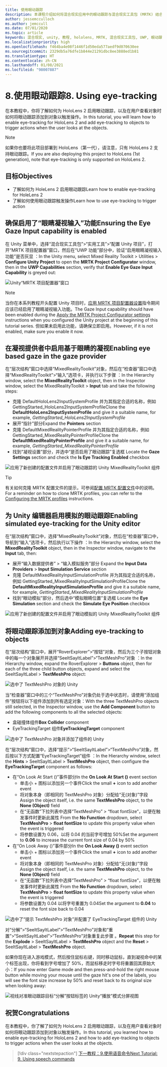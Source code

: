 ```yaml
---
title: 使用眼动跟踪
description: 本课程介绍如何将混合现实应用中的眼动跟踪与混合现实工具包 (MRTK) 结合使用。
author: jessemcculloch
ms.author: jemccull
ms.date: 07/01/2020
ms.topic: article
keywords: 混合现实, unity, 教程, hololens, MRTK, 混合现实工具包, UWP, 眼动跟踪
ms.localizationpriority: high
ms.openlocfilehash: f464ba4e08f1446f1d50eda577aedf9d070630ee
ms.sourcegitcommit: 2329db5a76dfe1b844e21291dbc8ee3888ed1b81
ms.translationtype: HT
ms.contentlocale: zh-CN
ms.lasthandoff: 01/08/2021
ms.locfileid: "98007887"
---
```

# <a name="8-using-eye-tracking"></a><span data-ttu-id="a319b-104">8.使用眼动跟踪</span><span class="sxs-lookup"><span data-stu-id="a319b-104">8. Using eye-tracking</span></span>

<span data-ttu-id="a319b-105">在本教程中，你将了解如何为 HoloLens 2 启用眼动跟踪，以及在用户查看对象时如何将眼动跟踪添加到对象以触发操作。</span><span class="sxs-lookup"><span data-stu-id="a319b-105">In this tutorial, you will learn how to enable eye-tracking for HoloLens 2 and add eye-tracking to objects to trigger actions when the user looks at the objects.</span></span>

> [!NOTE]
> <span data-ttu-id="a319b-106">如果你也要将此项目部署到 HoloLens（第一代），请注意，只有 HoloLens 2 支持眼动跟踪。</span><span class="sxs-lookup"><span data-stu-id="a319b-106">If you are also deploying this project to HoloLens (1st generation), note that eye-tracking is only supported on HoloLens 2.</span></span>

## <a name="objectives"></a><span data-ttu-id="a319b-107">目标</span><span class="sxs-lookup"><span data-stu-id="a319b-107">Objectives</span></span>

* <span data-ttu-id="a319b-108">了解如何为 HoleLens 2 启用眼动跟踪</span><span class="sxs-lookup"><span data-stu-id="a319b-108">Learn how to enable eye-tracking for HoleLens 2</span></span>
* <span data-ttu-id="a319b-109">了解如何使用眼动跟踪触发操作</span><span class="sxs-lookup"><span data-stu-id="a319b-109">Learn how to use eye-tracking to trigger action</span></span>

## <a name="ensuring-the-eye-gaze-input-capability-is-enabled"></a><span data-ttu-id="a319b-110">确保启用了“眼睛凝视输入”功能</span><span class="sxs-lookup"><span data-stu-id="a319b-110">Ensuring the Eye Gaze Input capability is enabled</span></span>

<span data-ttu-id="a319b-111">在 Unity 菜单中，选择“混合现实工具包”>“实用工具”>“配置 Unity 项目”，打开“MRTK 项目配置器”窗口，然后在“UWP 功能”部分中，验证“启用眼睛凝视输入功能”是否灰显   ：</span><span class="sxs-lookup"><span data-stu-id="a319b-111">In the Unity menu, select Mixed Reality Toolkit > Utilities > **Configure Unity Project** to open the **MRTK Project Configurator** window, then in the **UWP Capabilities** section, verify that **Enable Eye Gaze Input Capability** is greyed out:</span></span>

![Unity“MRTK 项目配置器”窗口](images/mr-learning-base/base-08-section1-step1-1.png)

> [!NOTE]
> <span data-ttu-id="a319b-113">当你在本系列教程开头配置 Unity 项目时，[应用 MRTK 项目配置器设置](mr-learning-base-02.md#selecting-mrtk-and-project-settings)指令期间应该已经启用了眼睛凝视输入功能。</span><span class="sxs-lookup"><span data-stu-id="a319b-113">The Gaze Input capability should have been enabled during the [Apply the MRTK Project Configurator settings](mr-learning-base-02.md#selecting-mrtk-and-project-settings) instructions when you configured the Unity project at the beginning of this tutorial series.</span></span> <span data-ttu-id="a319b-114">但如果未启用此功能，请确保立即启用。</span><span class="sxs-lookup"><span data-stu-id="a319b-114">However, if it is not enabled, make sure you enable it now.</span></span>

## <a name="enabling-eye-based-gaze-in-the-gaze-provider"></a><span data-ttu-id="a319b-115">在凝视提供者中启用基于眼睛的凝视</span><span class="sxs-lookup"><span data-stu-id="a319b-115">Enabling eye based gaze in the gaze provider</span></span>

<span data-ttu-id="a319b-116">在“层次结构”窗口中选择“MixedRealityToolkit”对象，然后在“检查器”窗口中选择“MixedRealityToolkit”>“输入”选项卡，并执行以下步骤 ：</span><span class="sxs-lookup"><span data-stu-id="a319b-116">In the Hierarchy window, select the **MixedRealityToolkit** object, then in the Inspector window, select the MixedRealityToolkit > **Input** tab and take the following steps:</span></span>

* <span data-ttu-id="a319b-117">克隆 DefaultHoloLens2InputSystemProfile 并为其指定合适的名称，例如 GettingStarted_HoloLens2InputSystemProfile</span><span class="sxs-lookup"><span data-stu-id="a319b-117">Clone the **DefaultHoloLens2InputSystemProfile** and give it a suitable name, for example, _GettingStarted_HoloLens2InputSystemProfile_</span></span>
* <span data-ttu-id="a319b-118">展开“指针”部分</span><span class="sxs-lookup"><span data-stu-id="a319b-118">Expand the **Pointers** section</span></span>
* <span data-ttu-id="a319b-119">克隆 DefaultMixedRealityPointerProfile 并为其指定合适的名称，例如 GettingStarted_MixedRealityPointerProfile</span><span class="sxs-lookup"><span data-stu-id="a319b-119">Clone the **DefaultMixedRealityPointerProfile** and give it a suitable name, for example, _GettingStarted_MixedRealityPointerProfile_</span></span>
* <span data-ttu-id="a319b-120">找到“凝视设置”部分，并选中“是否启用了眼动跟踪”复选框 </span><span class="sxs-lookup"><span data-stu-id="a319b-120">Locate the **Gaze Settings** section and check the **Is Eye Tracking Enabled** checkbox</span></span>

![应用了新创建的配置文件并启用了眼动跟踪的 Unity MixedRealityToolkit 组件](images/mr-learning-base/base-08-section2-step1-1.png)

> [!TIP]
> <span data-ttu-id="a319b-122">有关如何克隆 MRTK 配置文件的提示，可参阅[配置 MRTK 配置文件](mr-learning-base-03.md)中的说明。</span><span class="sxs-lookup"><span data-stu-id="a319b-122">For a reminder on how to clone MRTK profiles, you can refer to the [Configuring the MRTK profiles](mr-learning-base-03.md) instructions.</span></span>

## <a name="enabling-simulated-eye-tracking-for-the-unity-editor"></a><span data-ttu-id="a319b-123">为 Unity 编辑器启用模拟的眼动跟踪</span><span class="sxs-lookup"><span data-stu-id="a319b-123">Enabling simulated eye-tracking for the Unity editor</span></span>

<span data-ttu-id="a319b-124">在“层次结构”窗口中，选择“MixedRealityToolkit”对象，然后在“检查器”窗口中，导航到“输入”选项卡，然后执行以下操作 ：</span><span class="sxs-lookup"><span data-stu-id="a319b-124">In the Hierarchy window, select the **MixedRealityToolkit** object, then in the Inspector window, navigate to the **Input** tab, then:</span></span>

* <span data-ttu-id="a319b-125">展开“输入数据提供者” > “输入模拟服务”部分 </span><span class="sxs-lookup"><span data-stu-id="a319b-125">Expand the **Input Data Providers** > **Input Simulation Service** section</span></span>
* <span data-ttu-id="a319b-126">克隆 DefaultMixedRealityInputSimulationProfile 并为其指定合适的名称，例如 GettingStarted_MixedRealityInputSimulationProfile</span><span class="sxs-lookup"><span data-stu-id="a319b-126">Clone the **DefaultMixedRealityInputSimulationProfile** and give it a suitable name, for example, _GettingStarted_MixedRealityInputSimulationProfile_</span></span>
* <span data-ttu-id="a319b-127">找到“眼动模拟”部分，然后选中“模拟眼睛位置”复选框 </span><span class="sxs-lookup"><span data-stu-id="a319b-127">Locate the **Eye Simulation** section and check the **Simulate Eye Position** checkbox</span></span>

![应用了新创建的配置文件并启用了眼动模拟的 Unity MixedRealityToolkit 组件](images/mr-learning-base/base-08-section3-step1-1.png)

## <a name="adding-eye-tracking-to-objects"></a><span data-ttu-id="a319b-129">将眼动跟踪添加到对象</span><span class="sxs-lookup"><span data-stu-id="a319b-129">Adding eye-tracking to objects</span></span>

<span data-ttu-id="a319b-130">在“层次结构”窗口中，展开“RoverExplorer”>“按钮”对象，然后为三个子按钮对象中的每一个对象展开并选择“SeeItSayItLabel”>“TextMeshPro”对象 ：</span><span class="sxs-lookup"><span data-stu-id="a319b-130">In the Hierarchy window, expand the RoverExplorer > **Buttons** object, then for each of the three child button objects, expand and select the SeeItSayItLabel > **TextMeshPro** object:</span></span>

![选中了 TextMeshPro 对象的 Unity](images/mr-learning-base/base-08-section4-step1-1.png)

<span data-ttu-id="a319b-132">当“检查器”窗口中的三个“TextMeshPro”对象仍处于选中状态时，请使用“添加组件”按钮将以下组件添加到所有选定对象：</span><span class="sxs-lookup"><span data-stu-id="a319b-132">With the three TextMeshPro objects still selected, in the Inspector window, use the **Add Component** button to add the following components to all the selected objects:</span></span>

* <span data-ttu-id="a319b-133">盒碰撞体组件</span><span class="sxs-lookup"><span data-stu-id="a319b-133">**Box Collider** component</span></span>
* <span data-ttu-id="a319b-134">EyeTrackingTarget 组件</span><span class="sxs-lookup"><span data-stu-id="a319b-134">**EyeTrackingTarget** component</span></span>

![选中了 TextMeshPro 对象并添加了组件的 Unity](images/mr-learning-base/base-08-section4-step1-2.png)

<span data-ttu-id="a319b-136">在“层次结构”窗口中，选择“提示”>“SeeItSayItLabel”>“TextMeshPro”对象，然后按以下方式配置“EyeTrackingTarget”组件  ：</span><span class="sxs-lookup"><span data-stu-id="a319b-136">In the Hierarchy window, select the **Hints** > SeeItSayItLabel > **TextMeshPro** object, then configure the **EyeTrackingTarget** component as follows:</span></span>

* <span data-ttu-id="a319b-137">在“On Look At Start ()”事件部分</span><span class="sxs-lookup"><span data-stu-id="a319b-137">In the **On Look At Start ()** event section</span></span>
  * <span data-ttu-id="a319b-138">单击小 + 图标以添加另一个事件</span><span class="sxs-lookup"><span data-stu-id="a319b-138">Click the small **+** icon to add another event</span></span>
  * <span data-ttu-id="a319b-139">将对象本身（即相同的 TextMeshPro 对象）分配给“无(对象)”字段 </span><span class="sxs-lookup"><span data-stu-id="a319b-139">Assign the object itself, i.e. the same **TextMeshPro** object, to the **None (Object)** field</span></span>
  * <span data-ttu-id="a319b-140">在“无函数”下拉列表中选择“TextMeshPro” > “float fontSize”，以便在触发事件时更新此属性  </span><span class="sxs-lookup"><span data-stu-id="a319b-140">From the **No Function** dropdown, select **TextMeshPro** > **float fontSize** to update this property value when the event is triggered</span></span>
  * <span data-ttu-id="a319b-141">将参数设置为 0.06，以将 0.04 的当前字号增加 50%</span><span class="sxs-lookup"><span data-stu-id="a319b-141">Set the argument to **0.06** to increase the current font size of 0.04 by 50%</span></span>
* <span data-ttu-id="a319b-142">在“On Look Away ()”事件部分</span><span class="sxs-lookup"><span data-stu-id="a319b-142">In the **On Look Away ()** event section</span></span>
  * <span data-ttu-id="a319b-143">单击小 + 图标以添加另一个事件</span><span class="sxs-lookup"><span data-stu-id="a319b-143">Click the small **+** icon to add another event</span></span>
  * <span data-ttu-id="a319b-144">将对象本身（即相同的 TextMeshPro 对象）分配给“无(对象)”字段 </span><span class="sxs-lookup"><span data-stu-id="a319b-144">Assign the object itself, i.e. the same **TextMeshPro** object, to the **None (Object)** field</span></span>
  * <span data-ttu-id="a319b-145">在“无函数”下拉列表中选择“TextMeshPro” > “float fontSize”，以便在触发事件时更新此属性  </span><span class="sxs-lookup"><span data-stu-id="a319b-145">From the **No Function** dropdown, select **TextMeshPro** > **float fontSize** to update this property value when the event is triggered</span></span>
  * <span data-ttu-id="a319b-146">将参数设置为 0.04 以将字号重置为 0.04</span><span class="sxs-lookup"><span data-stu-id="a319b-146">Set the argument to **0.04** to reset the font size back to 0.04</span></span>

![选中了“提示 TextMeshPro 对象”并配置了 EyeTrackingTarget 组件的 Unity](images/mr-learning-base/base-08-section4-step1-3.png)

<span data-ttu-id="a319b-148">对“分解”>“SeeItSayItLabel”>“TextMeshPro”对象和“重置”>“SeeItSayItLabel”>“TextMeshPro”对象重复此步骤    。</span><span class="sxs-lookup"><span data-stu-id="a319b-148">**Repeat** this step for the **Explode** > SeeItSayItLabel > **TextMeshPro** object and the **Reset** > SeeItSayItLabel > **TextMeshPro** object.</span></span>

<span data-ttu-id="a319b-149">如果你现在进入游戏模式，然后按住鼠标右键，同时移动鼠标，直到凝视命中的某个标签出现，你将看到字号增加了 50%，而鼠标移走时字号将重置回其原始大小：</span><span class="sxs-lookup"><span data-stu-id="a319b-149">If you now enter Game mode and then press-and-hold the right mouse button while moving your mouse until the gaze hit's one of the labels, you will see the font size increase by 50% and reset back to its original size when looking away:</span></span>

![视线对准眼动跟踪目标“分解”按钮标签的 Unity“播放”模式分屏视图](images/mr-learning-base/base-08-section4-step1-4.png)

## <a name="congratulations"></a><span data-ttu-id="a319b-151">祝贺</span><span class="sxs-lookup"><span data-stu-id="a319b-151">Congratulations</span></span>

<span data-ttu-id="a319b-152">在本教程中，你了解了如何为 HoloLens 2 启用眼动跟踪，以及在用户查看对象时如何将眼动跟踪添加到对象以触发操作。</span><span class="sxs-lookup"><span data-stu-id="a319b-152">In this tutorial, you learned how to enable eye-tracking for HoloLens 2 and how to add eye-tracking to objects to trigger actions when the user looks at the objects.</span></span>

> [!div class="nextstepaction"]
> [<span data-ttu-id="a319b-153">下一教程：9.使用语音命令</span><span class="sxs-lookup"><span data-stu-id="a319b-153">Next Tutorial: 9. Using speech commands</span></span>](mr-learning-base-09.md)